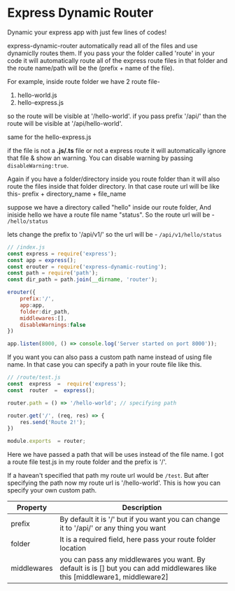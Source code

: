 
# Express Dynamic Router

  

Dynamic your express app with just few lines of codes!

express-dynamic-router automatically read all of the files and use dynamiclly routes them. If you pass your the folder called 'route' in your code it will automatically route all of the express route files in that folder and the route name/path will be the (prefix + name of the file). 

For example, inside route folder we have 2 route file-
1) hello-world.js
2) hello-express.js

so the route will be visible at '/hello-world'. if you pass prefix '/api/' than the route will be visible at '/api/hello-world'.

same for the hello-express.js

if the file is not a **.js/.ts** file or not a express route it will automatically ignore that file & show an warning. You can disable warning by passing `disableWarning:true`.

Again if you have a folder/directory inside you route folder than it will also route the files inside that folder directory. In that case route url will be like this-
prefix + directory_name + file_name

suppose we have a directory called "hello" inside our route folder, And iniside hello we have a route file name "status". So the route url will be - 
`/hello/status`

lets change the prefix to '/api/v1/' so the url will be - 
`/api/v1/hello/status`

```js
// /index.js
const express = require('express');
const app = express();
const erouter = require('express-dynamic-routing');
const path = require('path');
const dir_path = path.join(__dirname, 'router');

erouter({
	prefix:'/',
	app:app,
	folder:dir_path,
	middlewares:[],
	disableWarnings:false
})

app.listen(8000, () => console.log('Server started on port 8000'));
```

If you want you can also pass a custom path name instead of using file name. In that case you can specify a path in your route file like this.

```js
// /route/test.js
const  express  =  require('express');
const  router  =  express();

router.path = () => '/hello-world'; // specifying path

router.get('/', (req, res) => {
	res.send('Route 2!');
})

module.exports  = router;
```

Here we have passed a path that will be uses instead of the file name.
I got a route file test.js in my route folder and the prefix is '/'.

If a havean't specified that path my route url would be `/test`. But after specifying the path now my route url is '/hello-world'. This is how you can specify your own custom path.


| Property | Description |
| ----------- | ----------- |
| prefix | By default it is '/' but if you want you can change it to '/api/' or any thing you want |
| folder | It is a required field, here pass your route folder location |
| middlewares | you can pass any middlewares you want. By default is is [] but you can add middlewares like this [middleware1, middleware2]